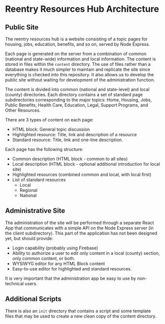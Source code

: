 # Reentry Resources Hub Architecture

## Public Site

The reentry resources hub is a website consisting of a topic pages for housing, jobs, education,
benefits, and so on, served by Node Express.

Each page is generated on the server from a combination of common (national and state-wide) information and
local information. The content is stored in files within the ````content```` directory. The use of files
rather than a database makes it much simpler to maintain and replicate the site since
everything is checked into this repository. It also allows us to develop the public site without waiting
for development of the administration function.

The content is divided into common (national and state-level) and local (county)
directories. Each directory contains a set of standard page subdirectories corresponding
to the major topics: Home, Housing, Jobs, Public Benefits, Health Care, Education, Legal,
Support Programs, and Other Resources.

There are 3 types of content on each page:

- HTML block: General topic discussion
- Highlighted resource: Title, link and description of a resource
- Standard resource: Title, link and one-line description.

Each page has the following structure:

- Common description (HTML block - common to all sites)
- Local description (HTML block - optional additional introduction for local site)
- Highlighted resources (combined common and local, with local first)
- List of standard resources
  - Local
  - Regional
  - National


## Administrative Site
The administration of the site will be performed through a separate React App that communicates
with a simple API on the Node Express server (in the client subdirectory). This part of the
application has not been designed yet, but should provide:

- Login capability (probably using Firebase)
- Ability to authorize a user to edit only content in a local (county) section, only common content, or both.
- WYSIWYG editor for any HTML Block content
- Easy-to-use editor for highlighted and standard resources.

It is very important that the administration app be easy to use by non-technical users.

## Additional Scripts
There is also an ````init```` directory that contains a script and some template files
that may be used to create a new clean copy of the content directory. 

